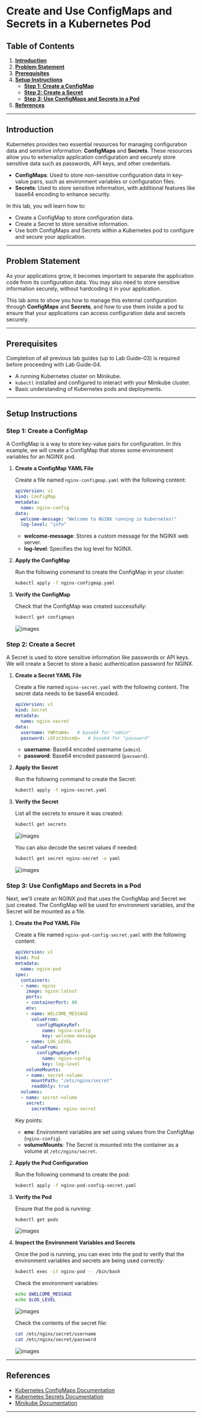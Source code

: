 # **Create and Use ConfigMaps and Secrets in a Kubernetes Pod**

## Table of Contents

1. [**Introduction**](#introduction)  
2. [**Problem Statement**](#problem-statement)  
3. [**Prerequisites**](#prerequisites)  
4. [**Setup Instructions**](#setup-instructions)  
   - [**Step 1: Create a ConfigMap**](#step-1-create-a-configmap)  
   - [**Step 2: Create a Secret**](#step-2-create-a-secret)  
   - [**Step 3: Use ConfigMaps and Secrets in a Pod**](#step-3-use-configmaps-and-secrets-in-a-pod)  
5. [**References**](#references)  

---

## Introduction

Kubernetes provides two essential resources for managing configuration data and sensitive information: **ConfigMaps** and **Secrets**. These resources allow you to externalize application configuration and securely store sensitive data such as passwords, API keys, and other credentials.

- **ConfigMaps**: Used to store non-sensitive configuration data in key-value pairs, such as environment variables or configuration files.
- **Secrets**: Used to store sensitive information, with additional features like base64 encoding to enhance security.

In this lab, you will learn how to:
- Create a ConfigMap to store configuration data.
- Create a Secret to store sensitive information.
- Use both ConfigMaps and Secrets within a Kubernetes pod to configure and secure your application.

---

## Problem Statement

As your applications grow, it becomes important to separate the application code from its configuration data. You may also need to store sensitive information securely, without hardcoding it in your application.

This lab aims to show you how to manage this external configuration through **ConfigMaps** and **Secrets**, and how to use them inside a pod to ensure that your applications can access configuration data and secrets securely.

---

## Prerequisites
Completion of all previous lab guides (up to Lab Guide-03) is required before proceeding with Lab Guide-04.

- A running Kubernetes cluster on Minikube.
- `kubectl` installed and configured to interact with your Minikube cluster.
- Basic understanding of Kubernetes pods and deployments.

---

## Setup Instructions

### Step 1: Create a ConfigMap

A ConfigMap is a way to store key-value pairs for configuration. In this example, we will create a ConfigMap that stores some environment variables for an NGINX pod.

1. **Create a ConfigMap YAML File**  

   Create a file named `nginx-configmap.yaml` with the following content:
   
   ```yaml
   apiVersion: v1
   kind: ConfigMap
   metadata:
     name: nginx-config
   data:
     welcome-message: "Welcome to NGINX running in Kubernetes!"
     log-level: "info"
   ```

   - **welcome-message**: Stores a custom message for the NGINX web server.
   - **log-level**: Specifies the log level for NGINX.

2. **Apply the ConfigMap** 

   Run the following command to create the ConfigMap in your cluster:

   ```bash
   kubectl apply -f nginx-configmap.yaml
   ```

3. **Verify the ConfigMap**  

   Check that the ConfigMap was created successfully:

   ```bash
   kubectl get configmaps
   ```
   ![images](./images/k8s-20.png)

### Step 2: Create a Secret

A Secret is used to store sensitive information like passwords or API keys. We will create a Secret to store a basic authentication password for NGINX.

1. **Create a Secret YAML File** 

   Create a file named `nginx-secret.yaml` with the following content. The secret data needs to be base64 encoded.
   
   ```yaml
   apiVersion: v1
   kind: Secret
   metadata:
     name: nginx-secret
   data:
     username: YWRtaW4=   # base64 for "admin"
     password: cGFzc3dvcmQ=   # base64 for "password"
   ```

   - **username**: Base64 encoded username (`admin`).
   - **password**: Base64 encoded password (`password`).

2. **Apply the Secret**  

   Run the following command to create the Secret:

   ```bash
   kubectl apply -f nginx-secret.yaml
   ```

3. **Verify the Secret** 

   List all the secrets to ensure it was created:

   ```bash
   kubectl get secrets
   ```

   ![images](./images/k8s-21.png)
   
   You can also decode the secret values if needed:

   ```bash
   kubectl get secret nginx-secret -o yaml
   ```

   ![images](./images/k8s-22.png)

### Step 3: Use ConfigMaps and Secrets in a Pod

Next, we'll create an NGINX pod that uses the ConfigMap and Secret we just created. The ConfigMap will be used for environment variables, and the Secret will be mounted as a file.

1. **Create the Pod YAML File**

   Create a file named `nginx-pod-config-secret.yaml` with the following content:

   ```yaml
   apiVersion: v1
   kind: Pod
   metadata:
     name: nginx-pod
   spec:
     containers:
     - name: nginx
       image: nginx:latest
       ports:
       - containerPort: 80
       env:
       - name: WELCOME_MESSAGE
         valueFrom:
           configMapKeyRef:
             name: nginx-config
             key: welcome-message
       - name: LOG_LEVEL
         valueFrom:
           configMapKeyRef:
             name: nginx-config
             key: log-level
       volumeMounts:
       - name: secret-volume
         mountPath: "/etc/nginx/secret"
         readOnly: true
     volumes:
     - name: secret-volume
       secret:
         secretName: nginx-secret
   ```

   Key points:

   - **env**: Environment variables are set using values from the ConfigMap (`nginx-config`).
   - **volumeMounts**: The Secret is mounted into the container as a volume at `/etc/nginx/secret`.

2. **Apply the Pod Configuration** 

   Run the following command to create the pod:

   ```bash
   kubectl apply -f nginx-pod-config-secret.yaml
   ```

3. **Verify the Pod**

   Ensure that the pod is running:

   ```bash
   kubectl get pods
   ```

   ![images](./images/k8s-23.png)
   

4. **Inspect the Environment Variables and Secrets**  

   Once the pod is running, you can exec into the pod to verify that the environment variables and secrets are being used correctly:

   ```bash
   kubectl exec -it nginx-pod -- /bin/bash
   ```

   Check the environment variables:

   ```bash
   echo $WELCOME_MESSAGE
   echo $LOG_LEVEL
   ```

   ![images](./images/k8s-24.png)
   
   Check the contents of the secret file:

   ```bash
   cat /etc/nginx/secret/username
   cat /etc/nginx/secret/password
   ```

   ![images](./images/k8s-25.png)   

---

## References

- [Kubernetes ConfigMaps Documentation](https://kubernetes.io/docs/concepts/configuration/configmap/)
- [Kubernetes Secrets Documentation](https://kubernetes.io/docs/concepts/configuration/secret/)
- [Minikube Documentation](https://minikube.sigs.k8s.io/docs/start/)

---